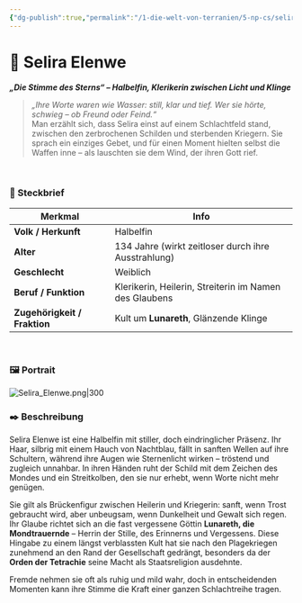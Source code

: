 ```yaml
---
{"dg-publish":true,"permalink":"/1-die-welt-von-terranien/5-np-cs/selira-elenwe/"}
---
```


# 🌙 Selira Elenwe

**_„Die Stimme des Sterns“ – Halbelfin, Klerikerin zwischen Licht und Klinge_**

> _„Ihre Worte waren wie Wasser: still, klar und tief. Wer sie hörte, schwieg – ob Freund oder Feind.“_  
> Man erzählt sich, dass Selira einst auf einem Schlachtfeld stand, zwischen den zerbrochenen Schilden und sterbenden Kriegern. Sie sprach ein einziges Gebet, und für einen Moment hielten selbst die Waffen inne – als lauschten sie dem Wind, der ihren Gott rief.

$\quad$
### 📜 Steckbrief

| Merkmal                      | Info                                                   |
| ---------------------------- | ------------------------------------------------------ |
| **Volk / Herkunft**          | Halbelfin                                              |
| **Alter**                    | 134 Jahre (wirkt zeitloser durch ihre Ausstrahlung)    |
| **Geschlecht**               | Weiblich                                               |
| **Beruf / Funktion**         | Klerikerin, Heilerin, Streiterin im Namen des Glaubens |
| **Zugehörigkeit / Fraktion** | Kult um **Lunareth**, Glänzende Klinge                 |
$\quad$
### 🖼 Portrait

![Selira_Elenwe.png|300](/img/user/4%20Dateien/NPCs/Selira_Elenwe.png)
$\quad$
### ✒️ Beschreibung

Selira Elenwe ist eine Halbelfin mit stiller, doch eindringlicher Präsenz. Ihr Haar, silbrig mit einem Hauch von Nachtblau, fällt in sanften Wellen auf ihre Schultern, während ihre Augen wie Sternenlicht wirken – tröstend und zugleich unnahbar. In ihren Händen ruht der Schild mit dem Zeichen des Mondes und ein Streitkolben, den sie nur erhebt, wenn Worte nicht mehr genügen.

Sie gilt als Brückenfigur zwischen Heilerin und Kriegerin: sanft, wenn Trost gebraucht wird, aber unbeugsam, wenn Dunkelheit und Gewalt sich regen. Ihr Glaube richtet sich an die fast vergessene Göttin **Lunareth, die Mondtrauernde** – Herrin der Stille, des Erinnerns und Vergessens. Diese Hingabe zu einem längst verblassten Kult hat sie nach den Plagekriegen zunehmend an den Rand der Gesellschaft gedrängt, besonders da der **Orden der Tetrachie** seine Macht als Staatsreligion ausdehnte.

Fremde nehmen sie oft als ruhig und mild wahr, doch in entscheidenden Momenten kann ihre Stimme die Kraft einer ganzen Schlachtreihe tragen.
$\quad$


